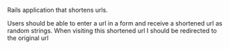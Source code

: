 Rails application that shortens urls.

Users should be able to enter a url in a form and receive a shortened url as random strings.
When visiting this shortened url I should be redirected to the original url
